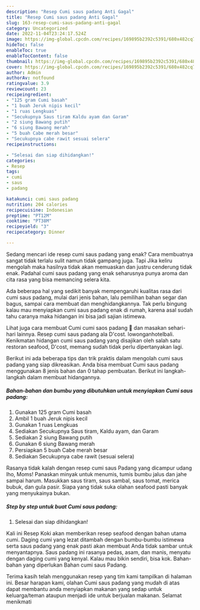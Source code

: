 ```yaml
---
description: "Resep Cumi saus padang Anti Gagal"
title: "Resep Cumi saus padang Anti Gagal"
slug: 163-resep-cumi-saus-padang-anti-gagal
category: Uncategorized
date: 2022-11-04T23:24:17.524Z
image: https://img-global.cpcdn.com/recipes/169895b2392c5391/680x482cq70/cumi-saus-padang-foto-resep-utama.jpg
hideToc: false
enableToc: true
enableTocContent: false
thumbnail: https://img-global.cpcdn.com/recipes/169895b2392c5391/680x482cq70/cumi-saus-padang-foto-resep-utama.jpg
cover: https://img-global.cpcdn.com/recipes/169895b2392c5391/680x482cq70/cumi-saus-padang-foto-resep-utama.jpg
author: Admin
authorAv: notfound
ratingvalue: 3.9
reviewcount: 23
recipeingredient:
- "125 gram Cumi basah"
- "1 buah Jeruk nipis kecil"
- "1 ruas Lengkuas"
- "Secukupnya Saus tiram Kaldu ayam dan Garam"
- "2 siung Bawang putih"
- "6 siung Bawang merah"
- "5 buah Cabe merah besar"
- "Secukupnya cabe rawit sesuai selera"
recipeinstructions:

- "Selesai dan siap dihidangkan!"
categories:
- Resep
tags:
- cumi
- saus
- padang

katakunci: cumi saus padang 
nutrition: 204 calories
recipecuisine: Indonesian
preptime: "PT12M"
cooktime: "PT38M"
recipeyield: "3"
recipecategory: Dinner

---
```



Sedang mencari ide resep cumi saus padang yang enak? Cara membuatnya sangat tidak terlalu sulit namun tidak gampang juga. Tapi Jika keliru mengolah maka hasilnya tidak akan memuaskan dan justru cenderung tidak enak. Padahal cumi saus padang yang enak seharusnya punya aroma dan cita rasa yang bisa memancing selera kita.


Ada beberapa hal yang sedikit banyak mempengaruhi kualitas rasa dari cumi saus padang, mulai dari jenis bahan, lalu pemilihan bahan segar dan bagus, sampai cara membuat dan menghidangkannya. Tak perlu bingung kalau mau menyiapkan cumi saus padang enak di rumah, karena asal sudah tahu caranya maka hidangan ini bisa jadi sajian istimewa.

Lihat juga cara membuat Cumi cumi saos padang 🦑 dan masakan sehari-hari lainnya. Resep cumi saus padang ala D&#39;cost. lowonganhotelbali. Kenikmatan hidangan cumi saus padang yang disajikan oleh salah satu restoran seafood, D&#39;cost, memang sudah tidak perlu dipertanyakan lagi.


Berikut ini ada beberapa tips dan trik praktis dalam mengolah cumi saus padang yang siap dikreasikan. Anda bisa membuat Cumi saus padang menggunakan 8 jenis bahan dan 0 tahap pembuatan. Berikut ini langkah-langkah dalam membuat hidangannya.

<!--inarticleads1-->

##### Bahan-bahan dan bumbu yang dibutuhkan untuk menyiapkan Cumi saus padang:

1. Gunakan 125 gram Cumi basah
1. Ambil 1 buah Jeruk nipis kecil
1. Gunakan 1 ruas Lengkuas
1. Sediakan Secukupnya Saus tiram, Kaldu ayam, dan Garam
1. Sediakan 2 siung Bawang putih
1. Gunakan 6 siung Bawang merah
1. Persiapkan 5 buah Cabe merah besar
1. Sediakan Secukupnya cabe rawit (sesuai selera)


Rasanya tidak kalah dengan resep cumi saus Padang yang dicampur udang lho, Moms! Panaskan minyak untuk menumis, tumis bumbu jalus dan jahe sampai harum. Masukkan saus tiram, saus sambal, saus tomat, merica bubuk, dan gula pasir. Siapa yang tidak suka olahan seafood pasti banyak yang menyukainya bukan. 

<!--inarticleads2-->

##### Step by step untuk buat Cumi saus padang:


1. Selesai dan siap dihidangkan!

Kali ini Resep Koki akan memberikan resep seafood dengan bahan utama cumi. Daging cumi yang lezat ditambah dengan bumbu-bumbu istimewa serta saus padang yang enak pasti akan membuat Anda tidak sambar untuk menyantapnya. Saus padang ini rasanya pedas, asam, dan manis, menyatu dengan daging cumi yang kenyal. Kalau mau bikin sendiri, bisa kok. Bahan-bahan yang diperlukan Bahan cumi saus Padang. 

Terima kasih telah menggunakan resep yang tim kami tampilkan di halaman ini. Besar harapan kami, olahan Cumi saus padang yang mudah di atas dapat membantu anda menyiapkan makanan yang sedap untuk keluarga/teman ataupun menjadi ide untuk berjualan makanan. Selamat menikmati
